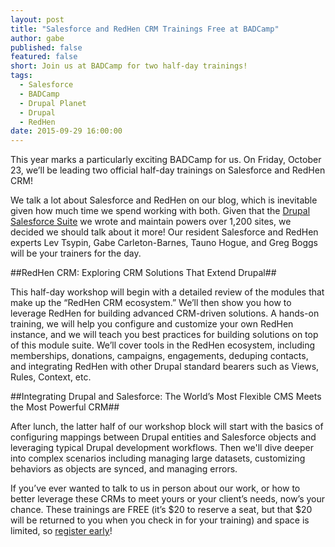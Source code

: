 ```yaml
---
layout: post
title: "Salesforce and RedHen CRM Trainings Free at BADCamp"
author: gabe
published: false
featured: false
short: Join us at BADCamp for two half-day trainings!
tags: 
  - Salesforce
  - BADCamp
  - Drupal Planet
  - Drupal
  - RedHen
date: 2015-09-29 16:00:00
---
```


This year marks a particularly exciting BADCamp for us. On Friday, October 23, we’ll be leading two official half-day trainings on Salesforce and RedHen CRM! 

We talk a lot about Salesforce and RedHen on our blog, which is inevitable given how much time we spend working with both. Given that the [Drupal Salesforce Suite](https://www.drupal.org/project/usage/salesforce) we wrote and maintain powers over 1,200 sites, we decided we should talk about it more! Our resident Salesforce and RedHen experts Lev Tsypin, Gabe Carleton-Barnes, Tauno Hogue, and Greg Boggs will be your trainers for the day.

##RedHen CRM: Exploring CRM Solutions That Extend Drupal##

This half-day workshop will begin with a detailed review of the modules that make up the “RedHen CRM ecosystem.” We’ll then show you how to leverage RedHen for building advanced CRM-driven solutions. A hands-on training, we will help you configure and customize your own RedHen instance, and we will teach you best practices for building solutions on top of this module suite. We’ll cover tools in the RedHen ecosystem, including memberships, donations, campaigns, engagements, deduping contacts, and integrating RedHen with other Drupal standard bearers such as Views, Rules, Context, etc.

##Integrating Drupal and Salesforce: The World’s Most Flexible CMS Meets the Most Powerful CRM##

After lunch, the latter half of our workshop block will start with the basics of configuring mappings between Drupal entities and Salesforce objects and leveraging typical Drupal development workflows. Then we'll dive deeper into complex scenarios including managing large datasets, customizing behaviors as objects are synced, and managing errors.

If you’ve ever wanted to talk to us in person about our work, or how to better leverage these CRMs to meet yours or your client’s needs, now’s your chance. These trainings are FREE (it’s $20 to reserve a seat, but that $20 will be returned to you when you check in for your training) and space is limited, so [register early](https://2015.badcamp.net/training/drupal-redhen-salesforce)!

